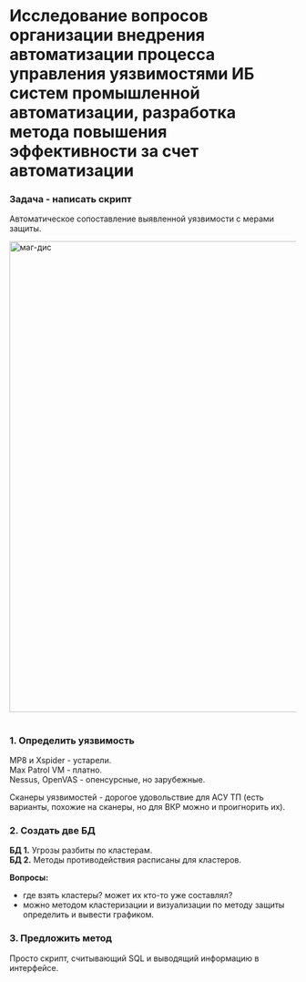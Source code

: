 # Исследование вопросов организации внедрения автоматизации процесса управления уязвимостями ИБ систем промышленной автоматизации, разработка метода повышения эффективности за счет автоматизации

### Задача - написать скрипт

Автоматическое сопоставление выявленной уязвимости с мерами защиты.

<img width="827" alt="маг-дис" src="https://github.com/user-attachments/assets/afa9e9a0-465e-42b7-813e-32cd527eeb9b">

#

### 1. Определить уязвимость

МР8 и Xspider - устарели. <br/>
Max Patrol VM - платно. <br/>
Nessus, OpenVAS - опенсурсные, но зарубежные.

Сканеры уязвимостей - дорогое удовольствие для АСУ ТП (есть варианты, похожие на сканеры, но для ВКР можно и проигнорить их).

### 2. Создать две БД

**БД 1.** Угрозы разбиты по кластерам. <br/>
**БД 2.** Методы противодействия расписаны для кластеров.

**Вопросы:** <br/>
- где взять кластеры? может их кто-то уже составлял? <br/>
- можно методом кластеризации и визуализации по методу защиты определить и вывести графиком.

### 3. Предложить метод

Просто скрипт, считывающий SQL и выводящий информацию в интерфейсе.
